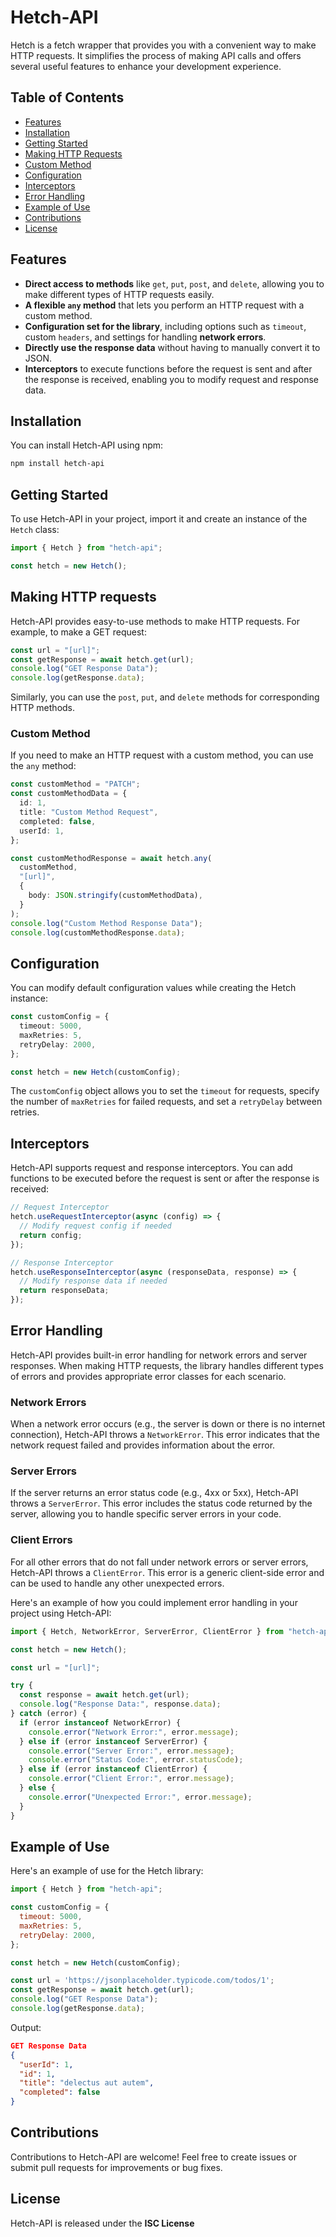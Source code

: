 # Hetch-API

Hetch is a fetch wrapper that provides you with a convenient way to make HTTP requests. It simplifies the process of making API calls and offers several useful features to enhance your development experience.

## Table of Contents
- [Features](#features)
- [Installation](#installation)
- [Getting Started](#getting-started)
- [Making HTTP Requests](#making-http-requests)
- [Custom Method](#custom-method)
- [Configuration](#configuration)
- [Interceptors](#interceptors)
- [Error Handling](#error-handling)
- [Example of Use](#example-of-use)
- [Contributions](#contributions)
- [License](#license)

## Features

- **Direct access to methods** like `get`, `put`, `post`, and `delete`, allowing you to make different types of HTTP requests easily.
- **A flexible `any` method** that lets you perform an HTTP request with a custom method.
- **Configuration set for the library**, including options such as `timeout`, custom `headers`, and settings for handling **network errors**.
- **Directly use the response data** without having to manually convert it to JSON.
- **Interceptors** to execute functions before the request is sent and after the response is received, enabling you to modify request and response data.

## Installation

You can install Hetch-API using npm:

```bash
npm install hetch-api
```

## Getting Started
To use Hetch-API in your project, import it and create an instance of the `Hetch` class:
```ts
import { Hetch } from "hetch-api";

const hetch = new Hetch();
```

## Making HTTP requests
Hetch-API provides easy-to-use methods to make HTTP requests. For example, to make a GET request:
```ts
const url = "[url]";
const getResponse = await hetch.get(url);
console.log("GET Response Data");
console.log(getResponse.data);
```
Similarly, you can use the `post`, `put`, and `delete` methods for corresponding HTTP methods.

### Custom Method
If you need to make an HTTP request with a custom method, you can use the `any` method:
```ts
const customMethod = "PATCH";
const customMethodData = {
  id: 1,
  title: "Custom Method Request",
  completed: false,
  userId: 1,
};

const customMethodResponse = await hetch.any(
  customMethod,
  "[url]",
  {
    body: JSON.stringify(customMethodData),
  }
);
console.log("Custom Method Response Data");
console.log(customMethodResponse.data);
```

## Configuration
You can modify default configuration values while creating the Hetch instance:
```ts
const customConfig = {
  timeout: 5000,
  maxRetries: 5,
  retryDelay: 2000,
};

const hetch = new Hetch(customConfig);
```
The `customConfig` object allows you to set the `timeout` for requests, specify the number of `maxRetries` for failed requests, and set a `retryDelay` between retries.

## Interceptors
Hetch-API supports request and response interceptors. You can add functions to be executed before the request is sent or after the response is received:
```ts
// Request Interceptor
hetch.useRequestInterceptor(async (config) => {
  // Modify request config if needed
  return config;
});

// Response Interceptor
hetch.useResponseInterceptor(async (responseData, response) => {
  // Modify response data if needed
  return responseData;
});
```

## Error Handling
Hetch-API provides built-in error handling for network errors and server responses. When making HTTP requests, the library handles different types of errors and provides appropriate error classes for each scenario.

### Network Errors
When a network error occurs (e.g., the server is down or there is no internet connection), Hetch-API throws a `NetworkError`. This error indicates that the network request failed and provides information about the error.

### Server Errors
If the server returns an error status code (e.g., 4xx or 5xx), Hetch-API throws a `ServerError`. This error includes the status code returned by the server, allowing you to handle specific server errors in your code.

### Client Errors
For all other errors that do not fall under network errors or server errors, Hetch-API throws a `ClientError`. This error is a generic client-side error and can be used to handle any other unexpected errors.

Here's an example of how you could implement error handling in your project using Hetch-API:
```js
import { Hetch, NetworkError, ServerError, ClientError } from "hetch-api";

const hetch = new Hetch();

const url = "[url]";

try {
  const response = await hetch.get(url);
  console.log("Response Data:", response.data);
} catch (error) {
  if (error instanceof NetworkError) {
    console.error("Network Error:", error.message);
  } else if (error instanceof ServerError) {
    console.error("Server Error:", error.message);
    console.error("Status Code:", error.statusCode);
  } else if (error instanceof ClientError) {
    console.error("Client Error:", error.message);
  } else {
    console.error("Unexpected Error:", error.message);
  }
}
```

## Example of Use
Here's an example of use for the Hetch library:
```js
import { Hetch } from "hetch-api";

const customConfig = {
  timeout: 5000,
  maxRetries: 5,
  retryDelay: 2000,
};

const hetch = new Hetch(customConfig);

const url = 'https://jsonplaceholder.typicode.com/todos/1';
const getResponse = await hetch.get(url);
console.log("GET Response Data");
console.log(getResponse.data);
```

Output:
```json
GET Response Data
{
  "userId": 1,
  "id": 1,
  "title": "delectus aut autem",
  "completed": false
}
```

## Contributions
Contributions to Hetch-API are welcome! Feel free to create issues or submit pull requests for improvements or bug fixes.

## License
Hetch-API is released under the **ISC License**
